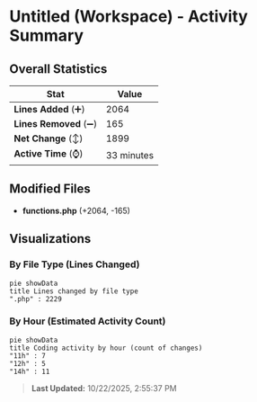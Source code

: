 # Untitled (Workspace) - Activity Summary 

## Overall Statistics

| Stat                   | Value                                                             |
| ---------------------- | ----------------------------------------------------------------- |
| **Lines Added** (➕)   | 2064                                          |
| **Lines Removed** (➖) | 165                                        |
| **Net Change** (↕)    | 1899                |
| **Active Time** (⌚)   | 33 minutes |


## Modified Files
- **functions.php** (+2064, -165)

## Visualizations

### By File Type (Lines Changed)

```mermaid
pie showData
title Lines changed by file type
".php" : 2229
```

### By Hour (Estimated Activity Count)

```mermaid
pie showData
title Coding activity by hour (count of changes)
"11h" : 7
"12h" : 5
"14h" : 11
```


> **Last Updated:** 10/22/2025, 2:55:37 PM